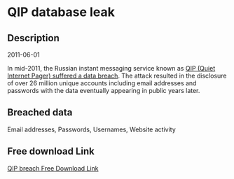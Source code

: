 # QIP database leak

## Description

2011-06-01

In mid-2011, the Russian instant messaging service known as  <a href="http://securityaffairs.co/wordpress/51118/data-breach/qip-data-breach.html" target="_blank" rel="noopener">QIP (Quiet Internet Pager) suffered a data breach</a>. The attack resulted in the disclosure of over 26 million unique accounts including email addresses and passwords with the data eventually appearing in public years later.

## Breached data

Email addresses, Passwords, Usernames, Website activity

## Free download Link

[QIP breach Free Download Link](https://tinyurl.com/2b2k277t)